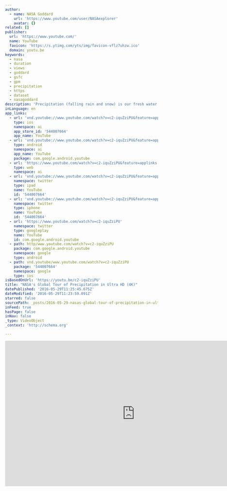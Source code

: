 ```yaml
---
author:
  - name: NASA Goddard
    url: 'https://www.youtube.com/user/NASAexplorer'
    avatar: {}
related: []
publisher:
  url: 'https://www.youtube.com/'
  name: YouTube
  favicon: 'https://s.ytimg.com/yts/img/favicon-vflz7uhzw.ico'
  domain: youtu.be
keywords:
  - nasa
  - duration
  - views
  - goddard
  - gsfc
  - gpm
  - precipitation
  - https
  - dataset
  - nasagoddard
description: 'Precipitation (falling rain and snow) is our fresh water reservoir in the sky and is fundamental to life on Earth. This video shows the most detailed and worldwide view of rain and snowfall ever created and uses satellite measurements from the Global Precipitation Measurement Core Observatory, or GPM, a joint mission between NASA and the Japanese Aerospace Exploration Agency (JAXA).'
inLanguage: en
app_links:
  - url: 'vnd.youtube://www.youtube.com/watch?v=c2-iquZziPU&feature=applinks'
    type: ios
    namespace: ai
    app_store_id: '544007664'
    app_name: YouTube
  - url: 'vnd.youtube://www.youtube.com/watch?v=c2-iquZziPU&feature=applinks'
    type: android
    namespace: ai
    app_name: YouTube
    package: com.google.android.youtube
  - url: 'https://www.youtube.com/watch?v=c2-iquZziPU&feature=applinks'
    type: web
    namespace: ai
  - url: 'vnd.youtube://www.youtube.com/watch?v=c2-iquZziPU&feature=applinks'
    namespace: twitter
    type: ipad
    name: YouTube
    id: '544007664'
  - url: 'vnd.youtube://www.youtube.com/watch?v=c2-iquZziPU&feature=applinks'
    namespace: twitter
    type: iphone
    name: YouTube
    id: '544007664'
  - url: 'https://www.youtube.com/watch?v=c2-iquZziPU'
    namespace: twitter
    type: googleplay
    name: YouTube
    id: com.google.android.youtube
  - path: http/www.youtube.com/watch?v=c2-iquZziPU
    package: com.google.android.youtube
    namespace: google
    type: android
  - path: vnd.youtube/www.youtube.com/watch?v=c2-iquZziPU
    package: '544007664'
    namespace: google
    type: ios
isBasedOnUrl: 'https://youtu.be/c2-iquZziPU'
title: "NASA's Global Tour of Precipitation in Ultra HD (4K)"
datePublished: '2016-05-29T11:25:45.675Z'
dateModified: '2016-05-29T11:23:59.091Z'
starred: false
sourcePath: _posts/2016-05-29-nasas-global-tour-of-precipitation-in-ultra-hd-4k.md
inFeed: true
hasPage: false
inNav: false
_type: VideoObject
_context: 'http://schema.org'

---
```

<iframe src="https://cdn.embedly.com/widgets/media.html?src=https%3A%2F%2Fwww.youtube.com%2Fembed%2Fc2-iquZziPU%3Ffeature%3Doembed&amp;url=http%3A%2F%2Fwww.youtube.com%2Fwatch%3Fv%3Dc2-iquZziPU&amp;image=https%3A%2F%2Fi.ytimg.com%2Fvi%2Fc2-iquZziPU%2Fhqdefault.jpg&amp;key=b7d04c9b404c499eba89ee7072e1c4f7&amp;type=text%2Fhtml&amp;schema=youtube" width="854" height="480" scrolling="no" frameborder="0" allowfullscreen="" style=""></iframe>